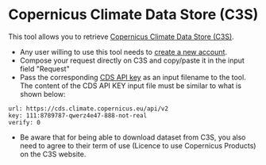 
# Copernicus Climate Data Store (C3S)

This tool allows you to retrieve [Copernicus Climate Data Store (C3S)](https://cds.climate.copernicus.eu/#!/home).

- Any user willing to use this tool needs to [create a new account](https://cds.climate.copernicus.eu/user/register?destination=%2F%23!%2Fhome).
- Compose your request directly on C3S and copy/paste it in the input field "Request"
- Pass the corresponding [CDS API key](https://cds.climate.copernicus.eu/api-how-to) as an input filename to the tool. The content of the CDS API KEY input file must be similar to what is shown below:

```
url: https://cds.climate.copernicus.eu/api/v2
key: 111:8789787-qwerz4e47-888-not-real
verify: 0
```
- Be aware that for being able to download dataset from C3S, you also need to agree to their term of use (Licence to use Copernicus Products) on the C3S website.
